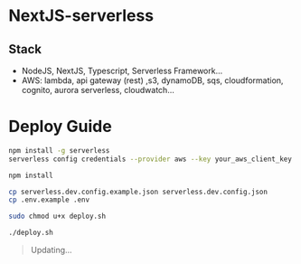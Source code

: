 # NextJS-serverless

## Stack

- NodeJS, NextJS, Typescript, Serverless Framework...
- AWS: lambda, api gateway (rest) ,s3, dynamoDB, sqs, cloudformation, cognito, aurora serverless, cloudwatch...

# Deploy Guide

```bash
npm install -g serverless
serverless config credentials --provider aws --key your_aws_client_key  --secret your_aws_secret_key

npm install

cp serverless.dev.config.example.json serverless.dev.config.json
cp .env.example .env

sudo chmod u+x deploy.sh

./deploy.sh
```

> Updating...
